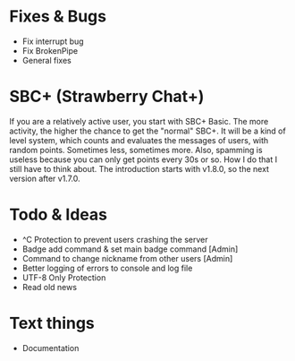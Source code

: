 # Fixes & Bugs
- Fix interrupt bug 
- Fix BrokenPipe
- General fixes

# SBC+ (Strawberry Chat+)
If you are a relatively active user, you start with SBC+ Basic. The more activity, the higher the chance to get the "normal" SBC+. 
It will be a kind of level system, which counts and evaluates the messages of users, with random points. Sometimes less, sometimes more. 
Also, spamming is useless because you can only get points every 30s or so. How I do that I still have to think about. 
The introduction starts with v1.8.0, so the next version after v1.7.0.

# Todo & Ideas
- ^C Protection to prevent users crashing the server
- Badge add command & set main badge command [Admin]
- Command to change nickname from other users [Admin]
- Better logging of errors to console and log file
- UTF-8 Only Protection
- Read old news

# Text things
- Documentation